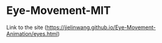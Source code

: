 # Eye-Movement-MIT


Link to the site (https://jielinwang.github.io/Eye-Movement-Animation/eyes.html)
